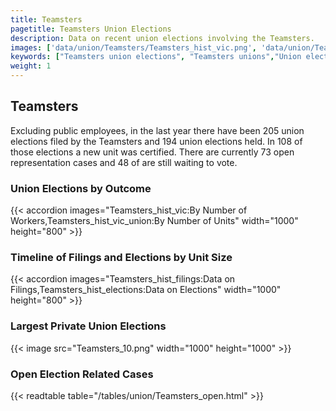 ```yaml
---
title: Teamsters
pagetitle: Teamsters Union Elections
description: Data on recent union elections involving the Teamsters.
images: ['data/union/Teamsters/Teamsters_hist_vic.png', 'data/union/Teamsters/Teamsters_hist_size.png', 'data/union/Teamsters/Teamsters_10.png']
keywords: ["Teamsters union elections", "Teamsters unions","Union elections"]
weight: 1
---
```

##  Teamsters

Excluding public employees, in the last year there have been 205 union elections filed by the Teamsters and 194 union elections held. In 108 of those elections a new unit was certified. There are currently 73 open representation cases and 48 of are still waiting to vote.

### Union Elections by Outcome
{{< accordion images="Teamsters_hist_vic:By Number of Workers,Teamsters_hist_vic_union:By Number of Units" width="1000" height="800" >}}

### Timeline of Filings and Elections by Unit Size
{{< accordion images="Teamsters_hist_filings:Data on Filings,Teamsters_hist_elections:Data on Elections" width="1000" height="800" >}}

### Largest Private Union Elections
{{< image src="Teamsters_10.png" width="1000" height="1000"  >}}

### Open Election Related Cases
{{< readtable table="/tables/union/Teamsters_open.html" >}}

